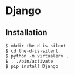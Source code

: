 Django
======


Installation
------------

```
$ mkdir the-d-is-silent
$ cd the-d-is-silent
$ python -m virtualenv .
$ . ./bin/activate
$ pip install Django
```

